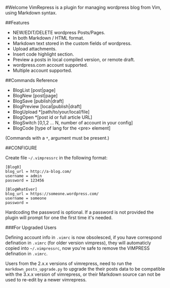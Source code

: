 #Welcome
VimRepress is a plugin for managing wordpress blog from Vim, using Markdown syntax.

##Features
 * NEW/EDIT/DELETE wordpress Posts/Pages.
 * In both Markdown / HTML format.
 * Markdown text stored in the custom fields of wordpress.
 * Upload attachments.
 * Insert code highlight section.
 * Preview a posts in local compiled version, or remote draft.
 * wordpress.com account supported.
 * Multiple account supported.

##Commands Reference
 * BlogList     [post|page]
 * BlogNew      [post|page]
 * BlogSave     [publish|draft]
 * BlogPreview  [local|publish|draft]
 * BlogUpload   *[path/to/your/local/file]
 * BlogOpen     *[post id or full article URL]
 * BlogSwitch   [0,1,2 ... N, number of account in your config]
 * BlogCode     [type of lang for the \<pre\> element]
 
  (Commands with a `*`, argument must be present.)


##CONFIGURE

Create file `~/.vimpressrc` in the following format:

    [Blog0]
    blog_url = http://a-blog.com/
    username = admin
    password = 123456

    [BlogWhatEver]
    blog_url = https://someone.wordpress.com/
    username = someone
    password =

Hardcoding the password is optional. If a password is not provided the plugin will prompt for one the first time it's needed.

###For Upgraded Users

Defining account info in `.vimrc` is now obsolesced, if you have correspond defination in `.vimrc` (for older version vimpress), they will automaticly copied into `~/.vimpressrc`, now you're safe to remove the VIMPRESS defination in `.vimrc`.

Users from the 2.x.x versions of vimrepress, need to run the `markdown_posts_upgrade.py` to upgrade the their posts data to be compatible with the 3.x.x version of vimrepress, or their Markdown source can not be used to re-edit by a newer vimrepress. 


